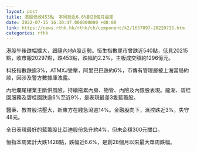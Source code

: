 ```yaml
---
layout: post
title: 港股低收453點　本周挫近6.6%創28個月最差
date: 2022-07-15 16:30:47.000000000 +08:00
link: https://news.rthk.hk/rthk/ch/component/k2/1657897-20220715.htm
categories: rthk
---
```


港股午後跌幅擴大，跟隨內地A股走勢。恒生指數尾市曾跌近540點，低見20215點，收市報20297點，跌453點，跌幅約2.2%，主板成交額約1296億元。

科技指數跌逾3%，ATMXJ受壓，阿里巴巴跌約6%，市傳有管理層被上海當局約談，因涉及警方數據庫洩露。

內地爛尾樓業主斷供風險，持續拖累內房、物管、內險及內銀股表現。龍湖、碧桂園服務及碧桂園跌逾6%至近9%，是表現最差3隻藍籌股。

醫藥、教育股沽壓大，新東方在綫急瀉逾14%。金融股向下，滙控跌近3%，失守48元。

全日表現最好的藍籌股比亞迪股份急升約4%，但未企穩300元關口。

恒指本周累計大跌1428點，跌幅近6.6%，是創28個月以來最大單周跌幅。
